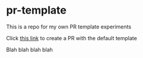 # pr-template

This is a repo for my own PR template experiments

Click [this link](https://github.com/sformichella/pr-template/compare?expand=1&template=default.md) to create a PR with the default template

Blah blah blah blah
